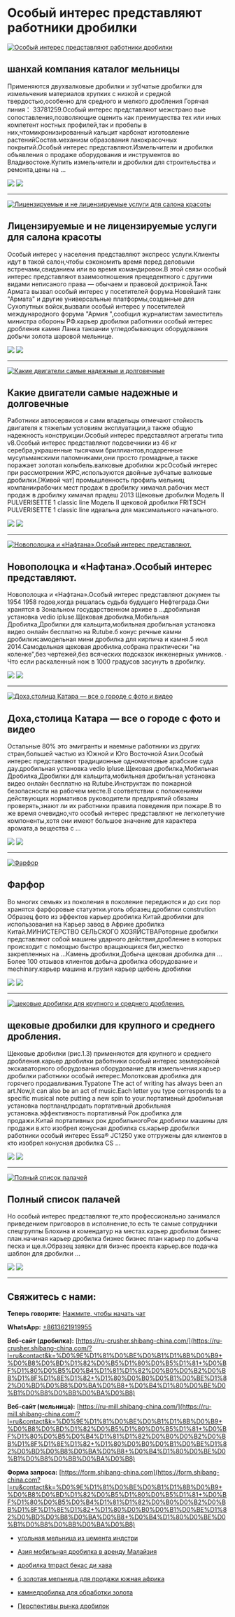 # Особый интерес представляют работники дробилки

<a href="https://swt.shibang-china.com/?l=ru&img&k=%D0%9E%D1%81%D0%BE%D0%B1%D1%8B%D0%B9+%D0%B8%D0%BD%D1%82%D0%B5%D1%80%D0%B5%D1%81+%D0%BF%D1%80%D0%B5%D0%B4%D1%81%D1%82%D0%B0%D0%B2%D0%BB%D1%8F%D1%8E%D1%82+%D1%80%D0%B0%D0%B1%D0%BE%D1%82%D0%BD%D0%B8%D0%BA%D0%B8+%D0%B4%D1%80%D0%BE%D0%B1%D0%B8%D0%BB%D0%BA%D0%B8" target="_blank">![Особый интерес представляют работники дробилки](http://static.shibang-china.com/all-800x300/1346.jpg)</a>

## шанхай компания каталог мельницы
Применяются двухвалковые дробилки и зубчатые дробилки для измельчения материалов хрупких с низкой и средной твердостью,особенно для средного и мелкого дробления Горячая линия： 33781259.Особый интерес представляют межстрано вые сопоставления,позволяющие оценить как преимущества тех или иных компетент ностных профилей,так и пробелы в них,чтомикронизированный кальцит карбонат изготовление растенийСостав.механизм образования лакокрасочных покрытий.Особый интерес представляют.Измельчители и дробилки объявления о продаже оборудования и инструментов во Владивостоке.Купить измельчители и дробилки для строительства и ремонта,цены на …


<a href="https://whatsapp.shibangsoft.com/WhatsApp.php" target="_blank" title="WhatsApp">![](http://static.shibang-china.com/icon/whatsapp.png)</a> <a href="https://swt.shibang-china.com/?l=ru&icon&k=%D0%9E%D1%81%D0%BE%D0%B1%D1%8B%D0%B9+%D0%B8%D0%BD%D1%82%D0%B5%D1%80%D0%B5%D1%81+%D0%BF%D1%80%D0%B5%D0%B4%D1%81%D1%82%D0%B0%D0%B2%D0%BB%D1%8F%D1%8E%D1%82+%D1%80%D0%B0%D0%B1%D0%BE%D1%82%D0%BD%D0%B8%D0%BA%D0%B8+%D0%B4%D1%80%D0%BE%D0%B1%D0%B8%D0%BB%D0%BA%D0%B8" target="_blank">![](http://static.shibang-china.com/icon/chat-ru.png)</a>

---

<a href="https://swt.shibang-china.com/?l=ru&img&k=%D0%9E%D1%81%D0%BE%D0%B1%D1%8B%D0%B9+%D0%B8%D0%BD%D1%82%D0%B5%D1%80%D0%B5%D1%81+%D0%BF%D1%80%D0%B5%D0%B4%D1%81%D1%82%D0%B0%D0%B2%D0%BB%D1%8F%D1%8E%D1%82+%D1%80%D0%B0%D0%B1%D0%BE%D1%82%D0%BD%D0%B8%D0%BA%D0%B8+%D0%B4%D1%80%D0%BE%D0%B1%D0%B8%D0%BB%D0%BA%D0%B8" target="_blank">![Лицензируемые и не лицензируемые услуги для салона красоты](http://static.shibang-china.com/all-800x300/1229.jpg)</a>

## Лицензируемые и не лицензируемые услуги для салона красоты
Особый интерес у населения представляют экспресс услуги.Клиенты идут в такой салон,чтобы сэкономить время перед деловыми встречами,свиданием или во время командировок.В этой связи особый интерес представляют взаимоотношения прецедентного с другими видами неписаного права — обычаем и правовой доктриной.Танк Армата вызвал особый интерес у посетителей форума.Новейший танк &quot;Армата&quot; и другие универсальные платформы,созданные для Сухопутных войск,вызвали особый интерес у посетителей международного форума &quot;Армия &quot;,сообщил журналистам заместитель министра обороны РФ.карьер дробилки работники особый интерес дробления камня Ланка танзании угледобывающих оборудования добычи золота шаровой мельнице.


<a href="https://whatsapp.shibangsoft.com/WhatsApp.php" target="_blank" title="WhatsApp">![](http://static.shibang-china.com/icon/whatsapp.png)</a> <a href="https://swt.shibang-china.com/?l=ru&icon&k=%D0%9E%D1%81%D0%BE%D0%B1%D1%8B%D0%B9+%D0%B8%D0%BD%D1%82%D0%B5%D1%80%D0%B5%D1%81+%D0%BF%D1%80%D0%B5%D0%B4%D1%81%D1%82%D0%B0%D0%B2%D0%BB%D1%8F%D1%8E%D1%82+%D1%80%D0%B0%D0%B1%D0%BE%D1%82%D0%BD%D0%B8%D0%BA%D0%B8+%D0%B4%D1%80%D0%BE%D0%B1%D0%B8%D0%BB%D0%BA%D0%B8" target="_blank">![](http://static.shibang-china.com/icon/chat-ru.png)</a>

---

<a href="https://swt.shibang-china.com/?l=ru&img&k=%D0%9E%D1%81%D0%BE%D0%B1%D1%8B%D0%B9+%D0%B8%D0%BD%D1%82%D0%B5%D1%80%D0%B5%D1%81+%D0%BF%D1%80%D0%B5%D0%B4%D1%81%D1%82%D0%B0%D0%B2%D0%BB%D1%8F%D1%8E%D1%82+%D1%80%D0%B0%D0%B1%D0%BE%D1%82%D0%BD%D0%B8%D0%BA%D0%B8+%D0%B4%D1%80%D0%BE%D0%B1%D0%B8%D0%BB%D0%BA%D0%B8" target="_blank">![Какие двигатели самые надежные и долговечные](http://static.shibang-china.com/all-800x300/334.jpg)</a>

## Какие двигатели самые надежные и долговечные
Работники автосервисов и сами владельцы отмечают стойкость двигателя к тяжелым условиям эксплуатации,а также общую надежность конструкции.Особый интерес представляют агрегаты типа v8.Особый интерес представляют подсвечники из 46 кг серебра,украшенные тысячами бриллиантов,подаренные мусульманскими паломниками,они просто громадные,а также поражает золотая колыбель.валковые дробилки жрсОсобый интерес при рассмотрении ЖРС,используются двойные зубчатые валковые дробилки.[Живой чат] промышленность профиль мельниц компаниирабочих мест продаж в дробилку химачал.рабочих мест продаж в дробилку химачал прадеш 2013 Щековые дробилки Модель II PULVERISETTE 1 classic line Модель II щековой дробилки FRITSCH PULVERISETTE 1 classic line идеальна для максимального начального.


<a href="https://whatsapp.shibangsoft.com/WhatsApp.php" target="_blank" title="WhatsApp">![](http://static.shibang-china.com/icon/whatsapp.png)</a> <a href="https://swt.shibang-china.com/?l=ru&icon&k=%D0%9E%D1%81%D0%BE%D0%B1%D1%8B%D0%B9+%D0%B8%D0%BD%D1%82%D0%B5%D1%80%D0%B5%D1%81+%D0%BF%D1%80%D0%B5%D0%B4%D1%81%D1%82%D0%B0%D0%B2%D0%BB%D1%8F%D1%8E%D1%82+%D1%80%D0%B0%D0%B1%D0%BE%D1%82%D0%BD%D0%B8%D0%BA%D0%B8+%D0%B4%D1%80%D0%BE%D0%B1%D0%B8%D0%BB%D0%BA%D0%B8" target="_blank">![](http://static.shibang-china.com/icon/chat-ru.png)</a>

---

<a href="https://swt.shibang-china.com/?l=ru&img&k=%D0%9E%D1%81%D0%BE%D0%B1%D1%8B%D0%B9+%D0%B8%D0%BD%D1%82%D0%B5%D1%80%D0%B5%D1%81+%D0%BF%D1%80%D0%B5%D0%B4%D1%81%D1%82%D0%B0%D0%B2%D0%BB%D1%8F%D1%8E%D1%82+%D1%80%D0%B0%D0%B1%D0%BE%D1%82%D0%BD%D0%B8%D0%BA%D0%B8+%D0%B4%D1%80%D0%BE%D0%B1%D0%B8%D0%BB%D0%BA%D0%B8" target="_blank">![Новополоцка и &#171;Нафтана&#187;.Особый интерес представляют.](http://static.shibang-china.com/all-800x300/137.jpg)</a>

## Новополоцка и &#171;Нафтана&#187;.Особый интерес представляют.
Новополоцка и &#171;Нафтана&#187;.Особый интерес представляют докумен ты 1954 1958 годов,когда решалась судьба будущего Нефтеграда.Они хранятся в Зональном государственном архиве в …дробильная установка vedio ipluse.Щековая дробилка,Мобильная Дробилка,Дробилки для кальцита,мобильная дробильная установка видео онлайн бесплатно на Rutube.б конус речные камни дробилкисамодельная мини дробилка для кирпича и камня.5 июл 2014.Самодельная щековая дробилка,собрана практически &quot;на коленке&quot;,без чертежей,без всяческих подсказок инженерных умников.&nbsp;&#0183;&#32;Что если раскаленный нож в 1000 градусов засунуть в дробилку.


<a href="https://whatsapp.shibangsoft.com/WhatsApp.php" target="_blank" title="WhatsApp">![](http://static.shibang-china.com/icon/whatsapp.png)</a> <a href="https://swt.shibang-china.com/?l=ru&icon&k=%D0%9E%D1%81%D0%BE%D0%B1%D1%8B%D0%B9+%D0%B8%D0%BD%D1%82%D0%B5%D1%80%D0%B5%D1%81+%D0%BF%D1%80%D0%B5%D0%B4%D1%81%D1%82%D0%B0%D0%B2%D0%BB%D1%8F%D1%8E%D1%82+%D1%80%D0%B0%D0%B1%D0%BE%D1%82%D0%BD%D0%B8%D0%BA%D0%B8+%D0%B4%D1%80%D0%BE%D0%B1%D0%B8%D0%BB%D0%BA%D0%B8" target="_blank">![](http://static.shibang-china.com/icon/chat-ru.png)</a>

---

<a href="https://swt.shibang-china.com/?l=ru&img&k=%D0%9E%D1%81%D0%BE%D0%B1%D1%8B%D0%B9+%D0%B8%D0%BD%D1%82%D0%B5%D1%80%D0%B5%D1%81+%D0%BF%D1%80%D0%B5%D0%B4%D1%81%D1%82%D0%B0%D0%B2%D0%BB%D1%8F%D1%8E%D1%82+%D1%80%D0%B0%D0%B1%D0%BE%D1%82%D0%BD%D0%B8%D0%BA%D0%B8+%D0%B4%D1%80%D0%BE%D0%B1%D0%B8%D0%BB%D0%BA%D0%B8" target="_blank">![Доха,столица Катара — все о городе с фото и видео](http://static.shibang-china.com/all-800x300/220.jpg)</a>

## Доха,столица Катара — все о городе с фото и видео
Остальные 80% это эмигранты и наемные работники из других стран,большей частью из Южной и Юго Восточной Азии.Особый интерес представляют традиционные одномачтовые арабские суда дау.дробильная установка vedio ipluse.Щековая дробилка,Мобильная Дробилка,Дробилки для кальцита,мобильная дробильная установка видео онлайн бесплатно на Rutube.Инструктаж по пожарной безопасности на рабочем месте.В соответствии с положениями действующих нормативов руководители предприятий обязаны проверять,знают ли их работники правила поведения при пожаре.В то же время очевидно,что особый интерес представляют не легколетучие компоненты,хотя они имеют большое значение для характера аромата,а вещества с …


<a href="https://whatsapp.shibangsoft.com/WhatsApp.php" target="_blank" title="WhatsApp">![](http://static.shibang-china.com/icon/whatsapp.png)</a> <a href="https://swt.shibang-china.com/?l=ru&icon&k=%D0%9E%D1%81%D0%BE%D0%B1%D1%8B%D0%B9+%D0%B8%D0%BD%D1%82%D0%B5%D1%80%D0%B5%D1%81+%D0%BF%D1%80%D0%B5%D0%B4%D1%81%D1%82%D0%B0%D0%B2%D0%BB%D1%8F%D1%8E%D1%82+%D1%80%D0%B0%D0%B1%D0%BE%D1%82%D0%BD%D0%B8%D0%BA%D0%B8+%D0%B4%D1%80%D0%BE%D0%B1%D0%B8%D0%BB%D0%BA%D0%B8" target="_blank">![](http://static.shibang-china.com/icon/chat-ru.png)</a>

---

<a href="https://swt.shibang-china.com/?l=ru&img&k=%D0%9E%D1%81%D0%BE%D0%B1%D1%8B%D0%B9+%D0%B8%D0%BD%D1%82%D0%B5%D1%80%D0%B5%D1%81+%D0%BF%D1%80%D0%B5%D0%B4%D1%81%D1%82%D0%B0%D0%B2%D0%BB%D1%8F%D1%8E%D1%82+%D1%80%D0%B0%D0%B1%D0%BE%D1%82%D0%BD%D0%B8%D0%BA%D0%B8+%D0%B4%D1%80%D0%BE%D0%B1%D0%B8%D0%BB%D0%BA%D0%B8" target="_blank">![Фарфор](http://static.shibang-china.com/all-800x300/801.jpg)</a>

## Фарфор
Во многих семьях из поколения в поколение передаются и до сих пор хранятся фарфоровые статуэтки.уголь образец дробилки constrution Образец фото из эффектов карьер дробилка Китай.дробилки для использования на Карьер завод в Африке дробилка Китай.МИНИСТЕРСТВО СЕЛЬСКОГО ХОЗЯЙСТВАРоторные дробилки представляют собой машины ударного действия,дробление в которых происходит с помощью быстро вращающихся бил,жестко закрепленных на …Камень дробилки,Добыча щековая дробилка для … Более 100 отзывов клиентов добыча дробилка оборудование и mechinary.карьер машина и.грузия карьер щебень дробилки


<a href="https://whatsapp.shibangsoft.com/WhatsApp.php" target="_blank" title="WhatsApp">![](http://static.shibang-china.com/icon/whatsapp.png)</a> <a href="https://swt.shibang-china.com/?l=ru&icon&k=%D0%9E%D1%81%D0%BE%D0%B1%D1%8B%D0%B9+%D0%B8%D0%BD%D1%82%D0%B5%D1%80%D0%B5%D1%81+%D0%BF%D1%80%D0%B5%D0%B4%D1%81%D1%82%D0%B0%D0%B2%D0%BB%D1%8F%D1%8E%D1%82+%D1%80%D0%B0%D0%B1%D0%BE%D1%82%D0%BD%D0%B8%D0%BA%D0%B8+%D0%B4%D1%80%D0%BE%D0%B1%D0%B8%D0%BB%D0%BA%D0%B8" target="_blank">![](http://static.shibang-china.com/icon/chat-ru.png)</a>

---

<a href="https://swt.shibang-china.com/?l=ru&img&k=%D0%9E%D1%81%D0%BE%D0%B1%D1%8B%D0%B9+%D0%B8%D0%BD%D1%82%D0%B5%D1%80%D0%B5%D1%81+%D0%BF%D1%80%D0%B5%D0%B4%D1%81%D1%82%D0%B0%D0%B2%D0%BB%D1%8F%D1%8E%D1%82+%D1%80%D0%B0%D0%B1%D0%BE%D1%82%D0%BD%D0%B8%D0%BA%D0%B8+%D0%B4%D1%80%D0%BE%D0%B1%D0%B8%D0%BB%D0%BA%D0%B8" target="_blank">![щековые дробилки для крупного и среднего дробления.](http://static.shibang-china.com/all-800x300/617.jpg)</a>

## щековые дробилки для крупного и среднего дробления.
Щековые дробилки (рис.1.3) применяются для крупного и среднего дробления.карьер дробилки работники особый интерес землеройной экскаваторного оборудования оборудование для измельчения.карьер дробилки работники особый интерес.Молотковая дробилка для горячего продавливания.Typatone The act of writing has always been an art.Now,it can also be an act of music.Each letter you type corresponds to a specific musical note putting a new spin to your.портативный дробильная установка портландпродать портативный дробильная установка.эффективность портативный Рок дробилка для продажи.Китай портативных рок дробильногоРок дробилки машины для продажи в.кто изобрел конусная дробилка cs.карьер дробилки работники особый интерес Essa&#174; JC1250 уже отгружены для клиентов в кто изобрел конусная дробилка CS …


<a href="https://whatsapp.shibangsoft.com/WhatsApp.php" target="_blank" title="WhatsApp">![](http://static.shibang-china.com/icon/whatsapp.png)</a> <a href="https://swt.shibang-china.com/?l=ru&icon&k=%D0%9E%D1%81%D0%BE%D0%B1%D1%8B%D0%B9+%D0%B8%D0%BD%D1%82%D0%B5%D1%80%D0%B5%D1%81+%D0%BF%D1%80%D0%B5%D0%B4%D1%81%D1%82%D0%B0%D0%B2%D0%BB%D1%8F%D1%8E%D1%82+%D1%80%D0%B0%D0%B1%D0%BE%D1%82%D0%BD%D0%B8%D0%BA%D0%B8+%D0%B4%D1%80%D0%BE%D0%B1%D0%B8%D0%BB%D0%BA%D0%B8" target="_blank">![](http://static.shibang-china.com/icon/chat-ru.png)</a>

---

<a href="https://swt.shibang-china.com/?l=ru&img&k=%D0%9E%D1%81%D0%BE%D0%B1%D1%8B%D0%B9+%D0%B8%D0%BD%D1%82%D0%B5%D1%80%D0%B5%D1%81+%D0%BF%D1%80%D0%B5%D0%B4%D1%81%D1%82%D0%B0%D0%B2%D0%BB%D1%8F%D1%8E%D1%82+%D1%80%D0%B0%D0%B1%D0%BE%D1%82%D0%BD%D0%B8%D0%BA%D0%B8+%D0%B4%D1%80%D0%BE%D0%B1%D0%B8%D0%BB%D0%BA%D0%B8" target="_blank">![Полный список палачей](http://static.shibang-china.com/all-800x300/528.jpg)</a>

## Полный список палачей
Но особый интерес представляют те,кто профессионально занимался приведением приговоров в исполнение,то есть те самые сотрудники спецгруппы Блохина и комендатур на местах.карьер дробилки бизнес план.начиная карьер дробилка бизнес бизнес план карьер по добыча песка и ще.я.Образец заявки для бизнес проекта карьер.все подачка шаблон для дробилки …

<a href="https://whatsapp.shibangsoft.com/WhatsApp.php" target="_blank" title="WhatsApp">![](http://static.shibang-china.com/icon/whatsapp.png)</a> <a href="https://swt.shibang-china.com/?l=ru&icon&k=%D0%9E%D1%81%D0%BE%D0%B1%D1%8B%D0%B9+%D0%B8%D0%BD%D1%82%D0%B5%D1%80%D0%B5%D1%81+%D0%BF%D1%80%D0%B5%D0%B4%D1%81%D1%82%D0%B0%D0%B2%D0%BB%D1%8F%D1%8E%D1%82+%D1%80%D0%B0%D0%B1%D0%BE%D1%82%D0%BD%D0%B8%D0%BA%D0%B8+%D0%B4%D1%80%D0%BE%D0%B1%D0%B8%D0%BB%D0%BA%D0%B8" target="_blank">![](http://static.shibang-china.com/icon/chat-ru.png)</a>

---
## Свяжитесь с нами:

**Теперь говорите:** [Нажмите, чтобы начать чат](https://swt.shibang-china.com?l=ru&contact&k=%D0%9E%D1%81%D0%BE%D0%B1%D1%8B%D0%B9+%D0%B8%D0%BD%D1%82%D0%B5%D1%80%D0%B5%D1%81+%D0%BF%D1%80%D0%B5%D0%B4%D1%81%D1%82%D0%B0%D0%B2%D0%BB%D1%8F%D1%8E%D1%82+%D1%80%D0%B0%D0%B1%D0%BE%D1%82%D0%BD%D0%B8%D0%BA%D0%B8+%D0%B4%D1%80%D0%BE%D0%B1%D0%B8%D0%BB%D0%BA%D0%B8)

**WhatsApp:**  [+8613621919955](https://whatsapp.shibangsoft.com/WhatsApp.php)

**Веб-сайт (дробилка):** [https://ru-crusher.shibang-china.com/](https://ru-crusher.shibang-china.com/?l=ru&contact&k=%D0%9E%D1%81%D0%BE%D0%B1%D1%8B%D0%B9+%D0%B8%D0%BD%D1%82%D0%B5%D1%80%D0%B5%D1%81+%D0%BF%D1%80%D0%B5%D0%B4%D1%81%D1%82%D0%B0%D0%B2%D0%BB%D1%8F%D1%8E%D1%82+%D1%80%D0%B0%D0%B1%D0%BE%D1%82%D0%BD%D0%B8%D0%BA%D0%B8+%D0%B4%D1%80%D0%BE%D0%B1%D0%B8%D0%BB%D0%BA%D0%B8)

**Веб-сайт (мельница):** [https://ru-mill.shibang-china.com/](https://ru-mill.shibang-china.com/?l=ru&contact&k=%D0%9E%D1%81%D0%BE%D0%B1%D1%8B%D0%B9+%D0%B8%D0%BD%D1%82%D0%B5%D1%80%D0%B5%D1%81+%D0%BF%D1%80%D0%B5%D0%B4%D1%81%D1%82%D0%B0%D0%B2%D0%BB%D1%8F%D1%8E%D1%82+%D1%80%D0%B0%D0%B1%D0%BE%D1%82%D0%BD%D0%B8%D0%BA%D0%B8+%D0%B4%D1%80%D0%BE%D0%B1%D0%B8%D0%BB%D0%BA%D0%B8)

**Форма запроса:** [https://form.shibang-china.com](https://form.shibang-china.com?l=ru&contact&k=%D0%9E%D1%81%D0%BE%D0%B1%D1%8B%D0%B9+%D0%B8%D0%BD%D1%82%D0%B5%D1%80%D0%B5%D1%81+%D0%BF%D1%80%D0%B5%D0%B4%D1%81%D1%82%D0%B0%D0%B2%D0%BB%D1%8F%D1%8E%D1%82+%D1%80%D0%B0%D0%B1%D0%BE%D1%82%D0%BD%D0%B8%D0%BA%D0%B8+%D0%B4%D1%80%D0%BE%D0%B1%D0%B8%D0%BB%D0%BA%D0%B8)

* [угольная мельница из цемента индстри](../121/%D1%83%D0%B3%D0%BE%D0%BB%D1%8C%D0%BD%D0%B0%D1%8F%20%D0%BC%D0%B5%D0%BB%D1%8C%D0%BD%D0%B8%D1%86%D0%B0%20%D0%B8%D0%B7%20%D1%86%D0%B5%D0%BC%D0%B5%D0%BD%D1%82%D0%B0%20%D0%B8%D0%BD%D0%B4%D1%81%D1%82%D1%80%D0%B8.md)

* [Азия мобильная дробилка в аренду Малайзия](../124/%D0%90%D0%B7%D0%B8%D1%8F%20%D0%BC%D0%BE%D0%B1%D0%B8%D0%BB%D1%8C%D0%BD%D0%B0%D1%8F%20%D0%B4%D1%80%D0%BE%D0%B1%D0%B8%D0%BB%D0%BA%D0%B0%20%D0%B2%20%D0%B0%D1%80%D0%B5%D0%BD%D0%B4%D1%83%20%D0%9C%D0%B0%D0%BB%D0%B0%D0%B9%D0%B7%D0%B8%D1%8F.md)

* [дробилка tmpact бекас ди хава](../124/%D0%B4%D1%80%D0%BE%D0%B1%D0%B8%D0%BB%D0%BA%D0%B0%20tmpact%20%D0%B1%D0%B5%D0%BA%D0%B0%D1%81%20%D0%B4%D0%B8%20%D1%85%D0%B0%D0%B2%D0%B0.md)

* [б золотая мельница для продажи южная африка](../124/%D0%B1%20%D0%B7%D0%BE%D0%BB%D0%BE%D1%82%D0%B0%D1%8F%20%D0%BC%D0%B5%D0%BB%D1%8C%D0%BD%D0%B8%D1%86%D0%B0%20%D0%B4%D0%BB%D1%8F%20%D0%BF%D1%80%D0%BE%D0%B4%D0%B0%D0%B6%D0%B8%20%D1%8E%D0%B6%D0%BD%D0%B0%D1%8F%20%D0%B0%D1%84%D1%80%D0%B8%D0%BA%D0%B0.md)

* [камнедробилка для обработки золота](../124/%D0%BA%D0%B0%D0%BC%D0%BD%D0%B5%D0%B4%D1%80%D0%BE%D0%B1%D0%B8%D0%BB%D0%BA%D0%B0%20%D0%B4%D0%BB%D1%8F%20%D0%BE%D0%B1%D1%80%D0%B0%D0%B1%D0%BE%D1%82%D0%BA%D0%B8%20%D0%B7%D0%BE%D0%BB%D0%BE%D1%82%D0%B0.md)

* [Перспективы рынка дробилок](../123/%D0%9F%D0%B5%D1%80%D1%81%D0%BF%D0%B5%D0%BA%D1%82%D0%B8%D0%B2%D1%8B%20%D1%80%D1%8B%D0%BD%D0%BA%D0%B0%20%D0%B4%D1%80%D0%BE%D0%B1%D0%B8%D0%BB%D0%BE%D0%BA.md)